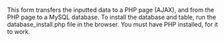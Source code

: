 This form transfers the inputted data to a PHP page (AJAX), and from the PHP page to a MySQL database. To install the database
and table, run the database_install.php file in the browser. You must have PHP installed, for it to work.
